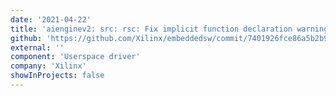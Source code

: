 ```yaml
---
date: '2021-04-22'
title: 'aienginev2: src: rsc: Fix implicit function declaration warning'
github: 'https://github.com/Xilinx/embeddedsw/commit/7401926fce86a5b2b9d693721717319dd34d232f'
external: ''
component: 'Userspace driver'
company: 'Xilinx'
showInProjects: false
---
```


